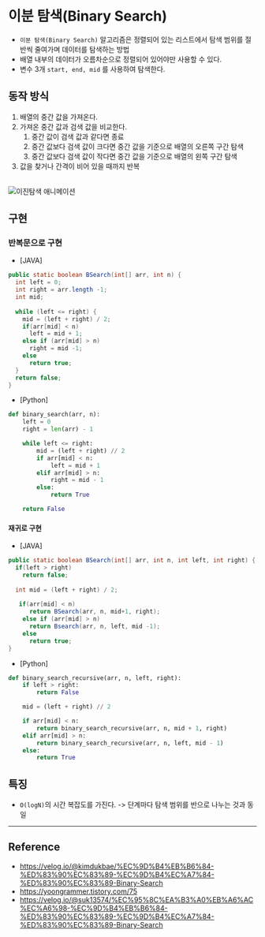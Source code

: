 # 이분 탐색(Binary Search)

- `이분 탐색(Binary Search)` 알고리즘은 정렬되어 있는 리스트에서 탐색 범위를 절반씩 줄여가며 데이터를 탐색하는 방법
- 배열 내부의 데이터가 오름차순으로 정렬되어 있어야만 사용할 수 있다.
- 변수 3개 `start, end, mid` 를 사용하여 탐색한다. 

## 동작 방식
1. 배열의 중간 값을 가져온다.
2. 가져온 중간 값과 검색 값을 비교한다.
   1. 중간 값이 검색 값과 같다면 종료
   2. 중간 값보다 검색 값이 크다면 중간 값을 기준으로 배열의 오른쪽 구간 탐색
   3. 중간 값보다 검색 값이 작다면 중간 값을 기준으로 배열의 왼쪽 구간 탐색
3. 값을 찾거나 간격이 비어 있을 때까지 반복 </br></br>

![이진탐색 애니메이션](https://user-images.githubusercontent.com/102718303/211353741-3bda8bce-da11-41bb-8538-830d1540593d.gif)




## 구현

### 반복문으로 구현
- [JAVA]
```java
public static boolean BSearch(int[] arr, int n) {
  int left = 0;
  int right = arr.length -1;
  int mid;
  
  while (left <= right) {
    mid = (left + right) / 2;
    if(arr[mid] < n) 
      left = mid + 1;
    else if (arr[mid] > n)
      right = mid -1;
    else 
      return true;
  }
  return false;
}
```
- [Python]
```python
def binary_search(arr, n):
    left = 0
    right = len(arr) - 1

    while left <= right:
        mid = (left + right) // 2
        if arr[mid] < n:
            left = mid + 1
        elif arr[mid] > n:
            right = mid - 1
        else:
            return True

    return False

```

#### 재귀로 구현 
- [JAVA]
```java
public static boolean BSearch(int[] arr, int n, int left, int right) {
  if(left > right) 
    return false;
    
  int mid = (left + right) / 2;
  
   if(arr[mid] < n) 
      return BSearch(arr, n, mid+1, right);
    else if (arr[mid] > n)
      return Bsearch(arr, n, left, mid -1);
    else 
      return true;
}
```
- [Python]
```python
def binary_search_recursive(arr, n, left, right):
    if left > right:
        return False

    mid = (left + right) // 2

    if arr[mid] < n:
        return binary_search_recursive(arr, n, mid + 1, right)
    elif arr[mid] > n:
        return binary_search_recursive(arr, n, left, mid - 1)
    else:
        return True
```


## 특징
- `O(logN)`의 시간 복잡도를 가진다. -> 단계마다 탐색 범위를 반으로 나누는 것과 동일 </br>

----
## Reference
- https://velog.io/@kimdukbae/%EC%9D%B4%EB%B6%84-%ED%83%90%EC%83%89-%EC%9D%B4%EC%A7%84-%ED%83%90%EC%83%89-Binary-Search
- https://yoongrammer.tistory.com/75
- https://velog.io/@suk13574/%EC%95%8C%EA%B3%A0%EB%A6%AC%EC%A6%98-%EC%9D%B4%EB%B6%84-%ED%83%90%EC%83%89-%EC%9D%B4%EC%A7%84-%ED%83%90%EC%83%89-Binary-Search
